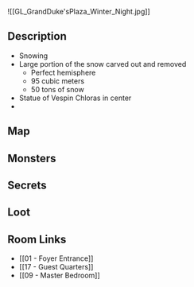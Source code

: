 ![[GL_GrandDuke'sPlaza_Winter_Night.jpg]]
## Description

* Snowing
* Large portion of the snow carved out and removed
	* Perfect hemisphere
	* 95 cubic meters
	* 50 tons of snow
* Statue of Vespin Chloras in center
* 

## Map

## Monsters

## Secrets

## Loot

## Room Links

*  [[01 - Foyer Entrance]]
*  [[17 - Guest Quarters]]
*  [[09 - Master Bedroom]]